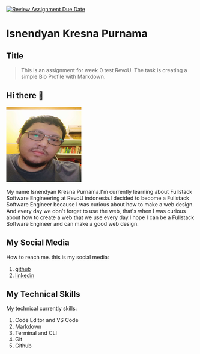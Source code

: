 [![Review Assignment Due Date](https://classroom.github.com/assets/deadline-readme-button-24ddc0f5d75046c5622901739e7c5dd533143b0c8e959d652212380cedb1ea36.svg)](https://classroom.github.com/a/bwEfZG3u)

<!-- Heading -->
# Isnendyan Kresna Purnama

<!-- Subheading -->
## Title
> This is an assignment for week 0 test RevoU. The task is creating a simple Bio Profile with Markdown.

<!-- Greeting -->
## Hi there 👋

<!-- profile picture mini size -->

<img src="./assets/Nendy.jpg" width="200" height="200">

<!-- introduction bio paragraph -->

My name Isnendyan Kresna Purnama.I'm currently learning about Fullstack Software Engineering at RevoU indonesia.I decided to become a Fullstack Software Engineer because I was curious about how to make a web design. And every day we don't forget to use the web, that's when I was curious about how to create a web that we use every day.I hope I can be a Fullstack Software Engineer and can make a good web design.

<!-- Social media link  -->

## My Social Media

How to reach me. this is my social media:

1. [github](https://github.com/isnendyankp)
2. [linkedin](https://www.linkedin.com/in/isnendyan-kresna-purnama-a20836244/)

<!-- list of Technical skill -->
## My Technical Skills

My technical currently skills:

1. Code Editor and VS Code
2. Markdown
3. Terminal and CLI
4. Git
5. Github